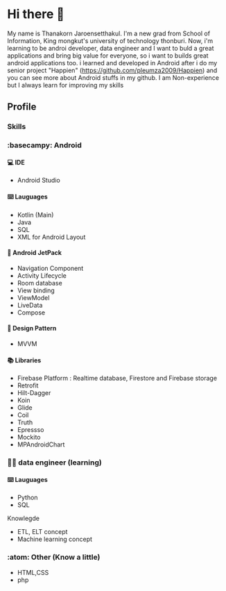 # Hi there 👋

My name is  Thanakorn Jaroensetthakul. I'm  a new grad  from School of Information, King mongkut's university of technology thonburi. Now, i'm learning to be androi developer, data engineer and I want to buld a great applications and bring big value for everyone, so i want to builds great android applications too. i learned and developed  in Android  after i do my senior project  "Happien" (https://github.com/pleumza2009/Happien) and you can see more  about Android stuffs in my github. I am Non-experience but I always learn for improving my skills


## Profile

### Skills


### :basecampy: Android

#### :computer: IDE
- Android Studio

#### :keyboard: Lauguages
- Kotlin (Main)
- Java 
- SQL
- XML for Android Layout


#### :rocket: Android JetPack
- Navigation Component
- Activity Lifecycle
- Room database 
- View binding
- ViewModel
- LiveData
- Compose


#### :hammer: Design Pattern
- MVVM




#### :books: Libraries
- Firebase Platform : Realtime database, Firestore and Firebase storage
- Retrofit
- Hilt-Dagger
- Koin
- Glide
- Coil
- Truth
- Epressso
- Mockito
- MPAndroidChart


###  :construction_worker_man:	data engineer (learning)

#### :keyboard: Lauguages
- Python
- SQL


Knowlegde
 - ETL, ELT concept 
 -  Machine learning concept

### :atom: Other (Know a little)
- HTML,CSS
- php

<!--
**pleumza2009/pleumza2009** is a ✨ _special_ ✨ repository because its `README.md` (this file) appears on your GitHub profile.

Here are some ideas to get you started:

- 🔭 I’m currently working on ...
- 🌱 I’m currently learning ...
- 👯 I’m looking to collaborate on ...
- 🤔 I’m looking for help with ...
- 💬 Ask me about ...
- 📫 How to reach me: ...
- 😄 Pronouns: ...
- ⚡ Fun fact: ...
-->
